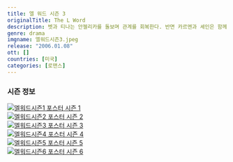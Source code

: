 ```yaml
---
title: 엘 워드 시즌 3
originalTitle: The L Word
description: 벳과 티나는 안젤리카를 돌보며 관계를 회복한다. 반면 카르멘과 셰인은 함께 카르멘의 부모를 만나면서 관계가 틀어지기 시작한다.
genre: drama
imgname: 엘워드시즌3.jpeg
release: "2006.01.08"
ott: []
countries: [미국]
categories: [로맨스]
---
```


### 시즌 정보

<div class="season-list">
<div class="item">
<a href="/drama/엘워드시즌1" >
<img src="/poster/엘워드시즌1.jpeg" alt="엘워드시즌1 포스터 ">
시즌 1</a>
</div>

<div class="item">
<a href="/drama/엘워드시즌2" >
<img src="/poster/엘워드시즌2.jpeg" alt="엘워드시즌2 포스터 ">
시즌 2</a>
</div>

<div class="item">
<a href="/drama/엘워드시즌3" >
<img src="/poster/엘워드시즌3.jpeg" alt="엘워드시즌3 포스터 ">
시즌 3</a>
</div>

<div class="item">
<a href="/drama/엘워드시즌4" >
<img src="/poster/엘워드시즌4.jpeg" alt="엘워드시즌4 포스터 ">
시즌 4</a>
</div>

<div class="item">
<a href="/drama/엘워드시즌5" >
<img src="/poster/엘워드시즌5.jpeg" alt="엘워드시즌5 포스터 ">
시즌 5</a>
</div>

<div class="item">
<a href="/drama/엘워드시즌6" >
<img src="/poster/엘워드시즌6.jpeg" alt="엘워드시즌6 포스터 ">
시즌 6</a>
</div>

</div>
